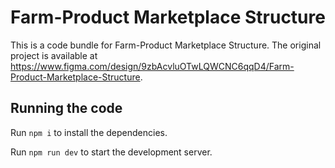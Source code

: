 
  # Farm-Product Marketplace Structure

  This is a code bundle for Farm-Product Marketplace Structure. The original project is available at https://www.figma.com/design/9zbAcvluOTwLQWCNC6qqD4/Farm-Product-Marketplace-Structure.

  ## Running the code

  Run `npm i` to install the dependencies.

  Run `npm run dev` to start the development server.
  